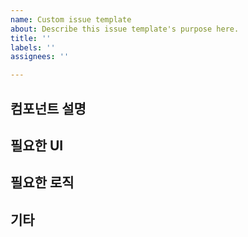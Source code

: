 ```yaml
---
name: Custom issue template
about: Describe this issue template's purpose here.
title: ''
labels: ''
assignees: ''

---
```


## 컴포넌트 설명

## 필요한 UI

## 필요한 로직

## 기타
